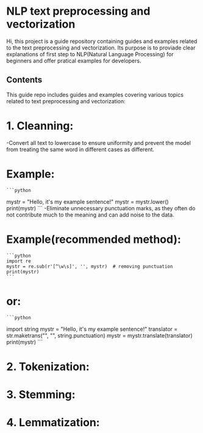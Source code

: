 # NLP text preprocessing and vectorization
Hi, this project is a guide repository containing guides and examples related to the text preprocessing and vectorization. Its purpose is to proviade clear explanations of first step to NLP(Natural Language Processing) for beginners and offer pratical examples for developers.

## Contents
This guide repo includes guides and examples covering various topics related to text preprocessing and vectorization:

# 1. Cleanning:<br>
   -Convert all text to lowercase to ensure uniformity and prevent the model from treating the same word in different cases as different.
   # Example:
    ```python
   mystr = "Hello, it's my example sentence!"
   mystr = mystr.lower()
   print(mystr)
    ```
   -Eliminate unnecessary punctuation marks, as they often do not contribute much to the meaning and can add noise to the data.
   # Example(recommended method):
    ```python
    import re
    mystr = re.sub(r'[^\w\s]', '', mystr)  # removing punctuation
    print(mystr)
    ```
   # or:
    ```python
   import string
   mystr = "Hello, it's my example sentence!"
   translator = str.maketrans("", "", string.punctuation)
   mystr = mystr.translate(translator)
   print(mystr)
    ```
# 2. Tokenization:<br>
# 3. Stemming:<br>
# 4. Lemmatization:<br>

   
